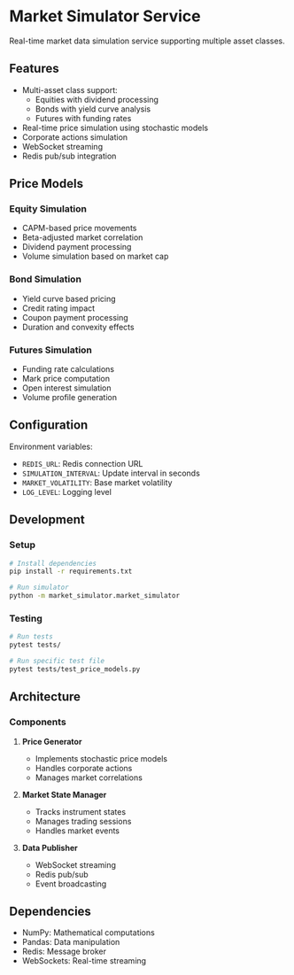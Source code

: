 # Market Simulator Service

Real-time market data simulation service supporting multiple asset classes.

## Features

- Multi-asset class support:
  - Equities with dividend processing
  - Bonds with yield curve analysis
  - Futures with funding rates
- Real-time price simulation using stochastic models
- Corporate actions simulation
- WebSocket streaming
- Redis pub/sub integration

## Price Models

### Equity Simulation
- CAPM-based price movements
- Beta-adjusted market correlation
- Dividend payment processing
- Volume simulation based on market cap

### Bond Simulation
- Yield curve based pricing
- Credit rating impact
- Coupon payment processing
- Duration and convexity effects

### Futures Simulation
- Funding rate calculations
- Mark price computation
- Open interest simulation
- Volume profile generation

## Configuration

Environment variables:
- `REDIS_URL`: Redis connection URL
- `SIMULATION_INTERVAL`: Update interval in seconds
- `MARKET_VOLATILITY`: Base market volatility
- `LOG_LEVEL`: Logging level

## Development

### Setup
```bash
# Install dependencies
pip install -r requirements.txt

# Run simulator
python -m market_simulator.market_simulator
```

### Testing
```bash
# Run tests
pytest tests/

# Run specific test file
pytest tests/test_price_models.py
```

## Architecture

### Components

1. **Price Generator**
   - Implements stochastic price models
   - Handles corporate actions
   - Manages market correlations

2. **Market State Manager**
   - Tracks instrument states
   - Manages trading sessions
   - Handles market events

3. **Data Publisher**
   - WebSocket streaming
   - Redis pub/sub
   - Event broadcasting

## Dependencies

- NumPy: Mathematical computations
- Pandas: Data manipulation
- Redis: Message broker
- WebSockets: Real-time streaming
